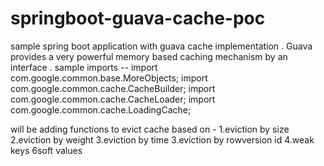 # springboot-guava-cache-poc
sample spring boot application with guava cache implementation .
Guava provides a very powerful memory based caching mechanism by an interface .
sample imports --
import com.google.common.base.MoreObjects;
import com.google.common.cache.CacheBuilder;
import com.google.common.cache.CacheLoader;
import com.google.common.cache.LoadingCache;

will be adding functions to evict cache based on -
1.eviction by size
2.eviction by weight
3.eviction by time
3.eviction by rowversion id
4.weak keys
6soft values
